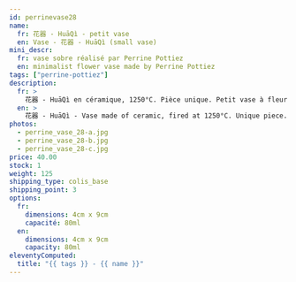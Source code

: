 ```yaml
---
id: perrinevase28
name:
  fr: 花器 - HuāQì - petit vase
  en: Vase - 花器 - HuāQì (small vase)
mini_descr:
  fr: vase sobre réalisé par Perrine Pottiez
  en: minimalist flower vase made by Perrine Pottiez
tags: ["perrine-pottiez"]
description:
  fr: >
    花器 - HuāQì en céramique, 1250°C. Pièce unique. Petit vase à fleur. Idéal pour le rite du GōngFūChá - 工夫茶
  en: >
    花器 - HuāQì - Vase made of ceramic, fired at 1250°C. Unique piece. Small flower vase. Perfect for the GōngFūChá - 工夫茶
photos:
  - perrine_vase_28-a.jpg
  - perrine_vase_28-b.jpg
  - perrine_vase_28-c.jpg
price: 40.00
stock: 1
weight: 125
shipping_type: colis_base
shipping_point: 3
options:
  fr:
    dimensions: 4cm x 9cm
    capacité: 80ml
  en:
    dimensions: 4cm x 9cm
    capacity: 80ml
eleventyComputed:
  title: "{{ tags }} - {{ name }}"
---
```

